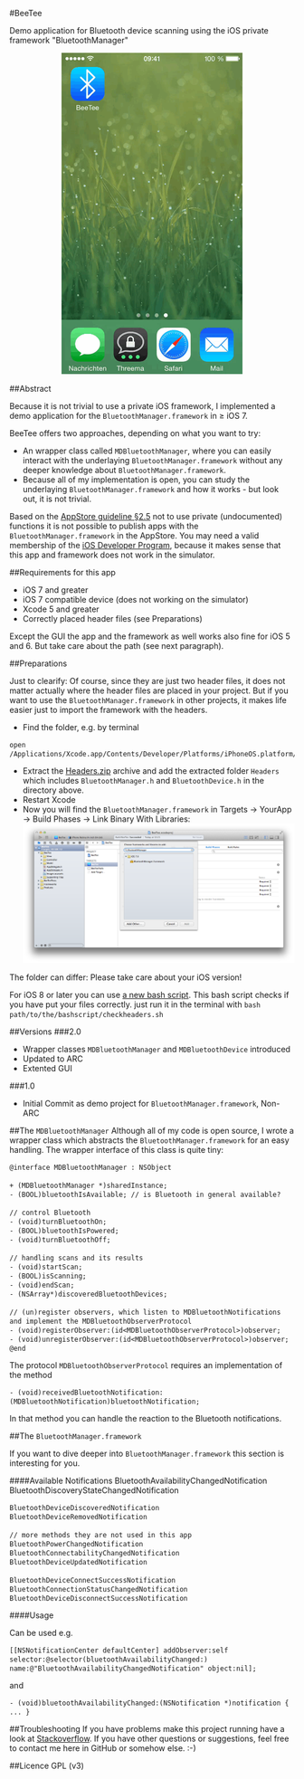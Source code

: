 #BeeTee

Demo application for Bluetooth device scanning using the iOS private framework "BluetoothManager"

<div style="text-align:center"><img src ="/landingPage/screencast.gif"></div>

##Abstract

Because it is not trivial to use a private iOS framework, I implemented a demo application for the `BluetoothManager.framework` in ≥ iOS 7.

BeeTee offers two approaches, depending on what you want to try:
* An wrapper class called `MDBluetoothManager`, where you can easily interact with the underlaying `BluetoothManager.framework` without any deeper knowledge about `BluetoothManager.framework`.
* Because all of my implementation is open, you can study the underlaying `BluetoothManager.framework` and how it works - but look out, it is not trivial.

Based on the [AppStore guideline §2.5](https://developer.apple.com/appstore/resources/approval/guidelines.html) not to use private (undocumented) functions it is not possible to publish apps with the `BluetoothManager.framework` in the AppStore. You may need a valid membership of the [iOS Developer Program](https://developer.apple.com/programs/ios/), because it makes sense that this app and framework does not work in the simulator.



##Requirements for this app

* iOS 7 and greater
* iOS 7 compatible device (does not working on the simulator)
* Xcode 5 and greater
* Correctly placed header files (see Preparations)

Except the GUI the app and the framework as well works also fine for iOS 5 and 6. But take care about the path (see next paragraph).

##Preparations

Just to clearify: Of course, since they are just two header files, it does not matter actually where the header files are placed in your project. But if you want to use the `BluetoothManager.framework` in other projects, it makes life easier just to import  the framework with the headers. 

* Find the folder, e.g. by terminal
<pre><code>open /Applications/Xcode.app/Contents/Developer/Platforms/iPhoneOS.platform/Developer/SDKs/iPhoneOS7.0.sdk/System/Library/PrivateFrameworks/BluetoothManager.framework</code></pre>
* Extract the [Headers.zip](/Headers.zip) archive and add the extracted folder `Headers` which includes `BluetoothManager.h` and `BluetoothDevice.h` in the directory above.
* Restart Xcode
* Now you will find the `BluetoothManager.framework` in Targets → YourApp → Build Phases → Link Binary With Libraries:
![Alt text](/landingPage/linkLibrary.png)

The folder can differ: Please take care about your iOS version!

For iOS 8 or later you can use [a new bash script](/checkheaders.sh). This bash script checks if you have put your files correctly. just run it in the terminal with
`bash path/to/the/bashscript/checkheaders.sh`


##Versions
###2.0
* Wrapper classes `MDBluetoothManager` and `MDBluetoothDevice` introduced 
* Updated to ARC
* Extented GUI

###1.0
* Initial Commit as demo project for `BluetoothManager.framework`, Non-ARC


##The `MDBluetoothManager`
Although all of my code is open source, I wrote a wrapper class which abstracts the `BluetoothManager.framework` for an easy handling.
The wrapper interface of this class is quite tiny:

    @interface MDBluetoothManager : NSObject

    + (MDBluetoothManager *)sharedInstance;
    - (BOOL)bluetoothIsAvailable; // is Bluetooth in general available?
    
    // control Bluetooth
    - (void)turnBluetoothOn; 
    - (BOOL)bluetoothIsPowered;
    - (void)turnBluetoothOff;
    
    // handling scans and its results
    - (void)startScan;
    - (BOOL)isScanning;
    - (void)endScan;
    - (NSArray*)discoveredBluetoothDevices;
    
    // (un)register observers, which listen to MDBluetoothNotifications and implement the MDBluetoothObserverProtocol
    - (void)registerObserver:(id<MDBluetoothObserverProtocol>)observer;
    - (void)unregisterObserver:(id<MDBluetoothObserverProtocol>)observer;
    @end

The protocol `MDBluetoothObserverProtocol` requires an implementation of the method

    - (void)receivedBluetoothNotification:(MDBluetoothNotification)bluetoothNotification;

In that method you can handle the reaction to the Bluetooth notifications.



##The `BluetoothManager.framework`

If you want to dive deeper into `BluetoothManager.framework` this section is interesting for you. 

####Available Notifications
    BluetoothAvailabilityChangedNotification
    BluetoothDiscoveryStateChangedNotification

    BluetoothDeviceDiscoveredNotification
    BluetoothDeviceRemovedNotification
    
    // more methods they are not used in this app
    BluetoothPowerChangedNotification
    BluetoothConnectabilityChangedNotification
    BluetoothDeviceUpdatedNotification

    BluetoothDeviceConnectSuccessNotification
    BluetoothConnectionStatusChangedNotification
    BluetoothDeviceDisconnectSuccessNotification


####Usage

Can be used e.g. 
<pre><code>[[NSNotificationCenter defaultCenter] addObserver:self selector:@selector(bluetoothAvailabilityChanged:) name:@"BluetoothAvailabilityChangedNotification" object:nil];</code></pre>
and 
<pre><code>- (void)bluetoothAvailabilityChanged:(NSNotification *)notification { ... }</code></pre>


##Troubleshooting
If you have problems make this project running have a look at [Stackoverflow](http://stackoverflow.com/search?q=beetee). If you have other questions or suggestions, feel free to contact me here in GitHub or somehow else. :-)


##Licence
GPL (v3)



